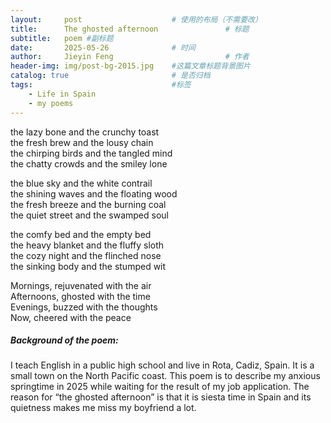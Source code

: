 ```yaml
---
layout:     post   				    # 使用的布局（不需要改）
title:      The ghosted afternoon 				# 标题  
subtitle:   poem #副标题
date:       2025-05-26 				# 时间
author:     Jieyin Feng 						# 作者 
header-img: img/post-bg-2015.jpg 	#这篇文章标题背景图片
catalog: true 						# 是否归档
tags:								#标签
    - Life in Spain
    - my poems
---
```


the lazy bone and the crunchy toast\
the fresh brew and the lousy chain\
the chirping birds and the tangled mind\
the chatty crowds and the smiley lone

the blue sky and the white contrail\
the shining waves and the floating wood\
the fresh breeze and the burning coal\
the quiet street and the swamped soul

the comfy bed and the empty bed\
the heavy blanket and the fluffy sloth\
the cozy night and the flinched nose\
the sinking body and the stumped wit

Mornings, rejuvenated with the air\
Afternoons, ghosted with the time\
Evenings, buzzed with the thoughts\
Now, cheered with the peace

##### Background of the poem:
I teach English in a public high school and live in Rota, Cadiz, Spain. It is a small town on the North Pacific coast. This poem is to describe my anxious springtime in 2025 while waiting for the result of my job application. The reason for “the ghosted afternoon” is that it is siesta time in Spain and its quietness makes me miss my boyfriend a lot. 





